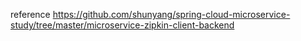 reference
https://github.com/shunyang/spring-cloud-microservice-study/tree/master/microservice-zipkin-client-backend